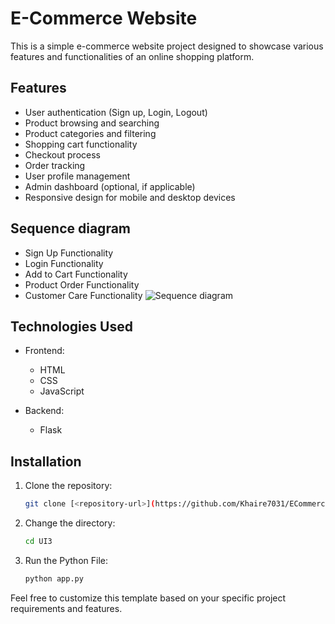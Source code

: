 # E-Commerce Website

This is a simple e-commerce website project designed to showcase various features and functionalities of an online shopping platform.

## Features

- User authentication (Sign up, Login, Logout)
- Product browsing and searching
- Product categories and filtering
- Shopping cart functionality
- Checkout process
- Order tracking
- User profile management
- Admin dashboard (optional, if applicable)
- Responsive design for mobile and desktop devices

## Sequence diagram
 - Sign Up Functionality
 - Login Functionality
 - Add to Cart Functionality
 - Product Order Functionality
 - Customer Care Functionality
![Sequence diagram](https://github.com/Khaire7031/ECommerce-Website/assets/121940469/41041389-d413-4ca5-b72d-ffca6f6b36b0)


## Technologies Used

- Frontend:
  - HTML
  - CSS
  - JavaScript
    
- Backend:
  - Flask





## Installation

1. Clone the repository:
   ```bash
   git clone [<repository-url>](https://github.com/Khaire7031/ECommerce-Website.git)
   
2. Change the directory:
   ```bash
   cd UI3
2. Run the Python File:
   ```bash
   python app.py

Feel free to customize this template based on your specific project requirements and features.

